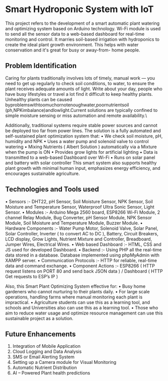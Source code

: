# Smart Hydroponic System with IoT
This project refers to the development of a smart automatic plant watering and optimizing system based on Arduino technology. Wi-Fi module is used to send all the sensor data to a web-based dashboard for real-time monitoring and control. It marries soil-based irrigation with hydroponics to create the ideal plant growth environment. This helps with water conservation and it's great for busy or away-from- home people.

## Problem Identification
Caring for plants traditionally involves lots of timely, manual work — you need to get up regularly to check soil conditions, to water, to ensure the plant receives adequate amounts of light. Write about your day, people who have busy lifestyles or travel a lot find it difficult to keep healthy plants. Unhealthy plants can be caused byproblemswithtoomuchornotenoughwater,poornutrientsoil (ph,NPKimbalance)andlowlight.Current solutions are typically confined to simple moisture sensing or miss automation and remote availability.\

Additionally, traditional systems require stable power sources and cannot be deployed too far from power lines. The solution is a fully automated and self-sustained plant optimization system that:
• We check soil moisture, pH, humidity and NPK
• Uses a water pump and solenoid valve to control watering
• Mixing Nutrients ( Albert Solution ) automatically via a Mixture when the pump is ON
• Provides grow lights for artificial lighting
• Data is transmitted to a web-based Dashboard over Wi-Fi
• Runs on solar panel and battery with solar controller
This smart system also supports healthy plant growth with minimal human input, emphasizes energy efficiency, and encourages sustainable agriculture.

## Technologies and Tools used
• Sensors :- DHT22, pH Sensor, Soil Moisture Sensor, NPK Sensor, Soil Moisture and Temperature Sensor, Waterproof Ultra Sonic Sensor, Light Sensor.
• Modules :- Arduino Mega 2560 board, ESP8266 Wi-Fi Module, 2 channel Relay Module, Bug Converter, pH Sensor Module, NPK Sensor Module, Soil Moisture and Temperature Module, Buzzer Module.
• Hardware Components :- Water Pump Motor, Solenoid Valve, Solar Panel, Solar Controller, Inverter ( to convert AC to DC ), Battery, Circuit Breakers, LCD display, Grow Lights, Nutrient Mixture and Controller, Breadboard, Jumper Wires, Electrical Wires.
• Web based Dashboard :- HTML, CSS and JS used for developed Dashboard.
• Backend :- Using PHP all the real-time data stored in a database. Database implemented using
phpMyAdmin with XAMPP server.
• Communication Protocols :- HTTP for reliable, real-time data and command exchange.
• Component Actions :- ESP8266 ( HTTP request listens on PORT 80 and send back JSON data ) /
Dashboard ( HTTP Get requests to ESP’s IP )

Also, this Smart Plant Optimizing System effective for:
• Busy home gardeners who cannot nurturing to their plants daily.
• For large scale operations, handling farms where manual monitoring each plant is impractical.
• Agriculture students can use this as a learning tool, and schools and Universities also can use this as a learning tool.
• Those who aim to reduce water usage and optimize resource management can use this sustainable project as a solution.

## Future Enhancements
1. Integration of Mobile Application
2. Cloud Logging and Data Analysis
3. SMS or Email Alerting System
4. Setting up a Camera module for Visual Monitoring
5. Automatic Nutrient Distribution
6. AI – Powered Plant health predictions
